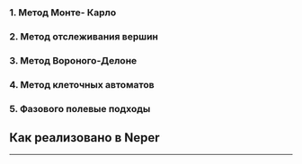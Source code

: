 ### 1. Метод Монте- Карло
### 2. Метод отслеживания вершин
### 3. Метод Вороного-Делоне
### 4. Метод клеточных автоматов
### 5. Фазового полевые подходы

## Как реализовано в Neper
---


